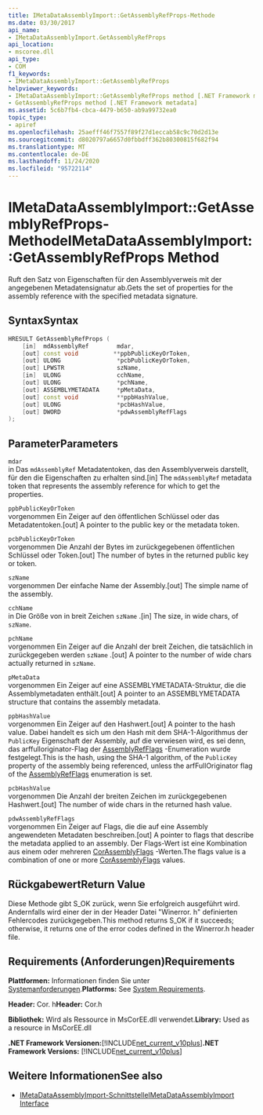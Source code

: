 ```yaml
---
title: IMetaDataAssemblyImport::GetAssemblyRefProps-Methode
ms.date: 03/30/2017
api_name:
- IMetaDataAssemblyImport.GetAssemblyRefProps
api_location:
- mscoree.dll
api_type:
- COM
f1_keywords:
- IMetaDataAssemblyImport::GetAssemblyRefProps
helpviewer_keywords:
- IMetaDataAssemblyImport::GetAssemblyRefProps method [.NET Framework metadata]
- GetAssemblyRefProps method [.NET Framework metadata]
ms.assetid: 5c6b7fb4-cbca-4479-b650-ab9a99732ea0
topic_type:
- apiref
ms.openlocfilehash: 25aefff46f7557f89f27d1eccab58c9c70d2d13e
ms.sourcegitcommit: d8020797a6657d0fbbdff362b80300815f682f94
ms.translationtype: MT
ms.contentlocale: de-DE
ms.lasthandoff: 11/24/2020
ms.locfileid: "95722114"
---
```

# <a name="imetadataassemblyimportgetassemblyrefprops-method"></a><span data-ttu-id="feb22-102">IMetaDataAssemblyImport::GetAssemblyRefProps-Methode</span><span class="sxs-lookup"><span data-stu-id="feb22-102">IMetaDataAssemblyImport::GetAssemblyRefProps Method</span></span>

<span data-ttu-id="feb22-103">Ruft den Satz von Eigenschaften für den Assemblyverweis mit der angegebenen Metadatensignatur ab.</span><span class="sxs-lookup"><span data-stu-id="feb22-103">Gets the set of properties for the assembly reference with the specified metadata signature.</span></span>  
  
## <a name="syntax"></a><span data-ttu-id="feb22-104">Syntax</span><span class="sxs-lookup"><span data-stu-id="feb22-104">Syntax</span></span>  
  
```cpp  
HRESULT GetAssemblyRefProps (  
    [in]  mdAssemblyRef        mdar,
    [out] const void          **ppbPublicKeyOrToken,
    [out] ULONG                *pcbPublicKeyOrToken,
    [out] LPWSTR               szName,
    [in]  ULONG                cchName,
    [out] ULONG                *pchName,
    [out] ASSEMBLYMETADATA     *pMetaData,
    [out] const void           **ppbHashValue,
    [out] ULONG                *pcbHashValue,
    [out] DWORD                *pdwAssemblyRefFlags  
);  
```  
  
## <a name="parameters"></a><span data-ttu-id="feb22-105">Parameter</span><span class="sxs-lookup"><span data-stu-id="feb22-105">Parameters</span></span>  

 `mdar`  
 <span data-ttu-id="feb22-106">in Das `mdAssemblyRef` Metadatentoken, das den Assemblyverweis darstellt, für den die Eigenschaften zu erhalten sind.</span><span class="sxs-lookup"><span data-stu-id="feb22-106">[in] The `mdAssemblyRef` metadata token that represents the assembly reference for which to get the properties.</span></span>  
  
 `ppbPublicKeyOrToken`  
 <span data-ttu-id="feb22-107">vorgenommen Ein Zeiger auf den öffentlichen Schlüssel oder das Metadatentoken.</span><span class="sxs-lookup"><span data-stu-id="feb22-107">[out] A pointer to the public key or the metadata token.</span></span>  
  
 `pcbPublicKeyOrToken`  
 <span data-ttu-id="feb22-108">vorgenommen Die Anzahl der Bytes im zurückgegebenen öffentlichen Schlüssel oder Token.</span><span class="sxs-lookup"><span data-stu-id="feb22-108">[out] The number of bytes in the returned public key or token.</span></span>  
  
 `szName`  
 <span data-ttu-id="feb22-109">vorgenommen Der einfache Name der Assembly.</span><span class="sxs-lookup"><span data-stu-id="feb22-109">[out] The simple name of the assembly.</span></span>  
  
 `cchName`  
 <span data-ttu-id="feb22-110">in Die Größe von in breit Zeichen `szName` .</span><span class="sxs-lookup"><span data-stu-id="feb22-110">[in] The size, in wide chars, of `szName`.</span></span>  
  
 `pchName`  
 <span data-ttu-id="feb22-111">vorgenommen Ein Zeiger auf die Anzahl der breit Zeichen, die tatsächlich in zurückgegeben werden `szName` .</span><span class="sxs-lookup"><span data-stu-id="feb22-111">[out] A pointer to the number of wide chars actually returned in `szName`.</span></span>  
  
 `pMetaData`  
 <span data-ttu-id="feb22-112">vorgenommen Ein Zeiger auf eine ASSEMBLYMETADATA-Struktur, die die Assemblymetadaten enthält.</span><span class="sxs-lookup"><span data-stu-id="feb22-112">[out] A pointer to an ASSEMBLYMETADATA structure that contains the assembly metadata.</span></span>  
  
 `ppbHashValue`  
 <span data-ttu-id="feb22-113">vorgenommen Ein Zeiger auf den Hashwert.</span><span class="sxs-lookup"><span data-stu-id="feb22-113">[out] A pointer to the hash value.</span></span> <span data-ttu-id="feb22-114">Dabei handelt es sich um den Hash mit dem SHA-1-Algorithmus der `PublicKey` Eigenschaft der Assembly, auf die verwiesen wird, es sei denn, das arffulloriginator-Flag der [AssemblyRefFlags](assemblyrefflags-enumeration.md) -Enumeration wurde festgelegt.</span><span class="sxs-lookup"><span data-stu-id="feb22-114">This is the hash, using the SHA-1 algorithm, of the `PublicKey` property of the assembly being referenced, unless the arfFullOriginator flag of the [AssemblyRefFlags](assemblyrefflags-enumeration.md) enumeration is set.</span></span>  
  
 `pcbHashValue`  
 <span data-ttu-id="feb22-115">vorgenommen Die Anzahl der breiten Zeichen im zurückgegebenen Hashwert.</span><span class="sxs-lookup"><span data-stu-id="feb22-115">[out] The number of wide chars in the returned hash value.</span></span>  
  
 `pdwAssemblyRefFlags`  
 <span data-ttu-id="feb22-116">vorgenommen Ein Zeiger auf Flags, die die auf eine Assembly angewendeten Metadaten beschreiben.</span><span class="sxs-lookup"><span data-stu-id="feb22-116">[out] A pointer to flags that describe the metadata applied to an assembly.</span></span> <span data-ttu-id="feb22-117">Der Flags-Wert ist eine Kombination aus einem oder mehreren [CorAssemblyFlags](corassemblyflags-enumeration.md) -Werten.</span><span class="sxs-lookup"><span data-stu-id="feb22-117">The flags value is a combination of one or more [CorAssemblyFlags](corassemblyflags-enumeration.md) values.</span></span>  
  
## <a name="return-value"></a><span data-ttu-id="feb22-118">Rückgabewert</span><span class="sxs-lookup"><span data-stu-id="feb22-118">Return Value</span></span>  

 <span data-ttu-id="feb22-119">Diese Methode gibt S_OK zurück, wenn Sie erfolgreich ausgeführt wird. Andernfalls wird einer der in der Header Datei "Winerror. h" definierten Fehlercodes zurückgegeben.</span><span class="sxs-lookup"><span data-stu-id="feb22-119">This method returns S_OK if it succeeds; otherwise, it returns one of the error codes defined in the Winerror.h header file.</span></span>  
  
## <a name="requirements"></a><span data-ttu-id="feb22-120">Requirements (Anforderungen)</span><span class="sxs-lookup"><span data-stu-id="feb22-120">Requirements</span></span>  

 <span data-ttu-id="feb22-121">**Plattformen:** Informationen finden Sie unter [Systemanforderungen](../../get-started/system-requirements.md).</span><span class="sxs-lookup"><span data-stu-id="feb22-121">**Platforms:** See [System Requirements](../../get-started/system-requirements.md).</span></span>  
  
 <span data-ttu-id="feb22-122">**Header:** Cor. h</span><span class="sxs-lookup"><span data-stu-id="feb22-122">**Header:** Cor.h</span></span>  
  
 <span data-ttu-id="feb22-123">**Bibliothek:** Wird als Ressource in MsCorEE.dll verwendet.</span><span class="sxs-lookup"><span data-stu-id="feb22-123">**Library:** Used as a resource in MsCorEE.dll</span></span>  
  
 <span data-ttu-id="feb22-124">**.NET Framework Versionen:**[!INCLUDE[net_current_v10plus](../../../../includes/net-current-v10plus-md.md)]</span><span class="sxs-lookup"><span data-stu-id="feb22-124">**.NET Framework Versions:** [!INCLUDE[net_current_v10plus](../../../../includes/net-current-v10plus-md.md)]</span></span>  
  
## <a name="see-also"></a><span data-ttu-id="feb22-125">Weitere Informationen</span><span class="sxs-lookup"><span data-stu-id="feb22-125">See also</span></span>

- [<span data-ttu-id="feb22-126">IMetaDataAssemblyImport-Schnittstelle</span><span class="sxs-lookup"><span data-stu-id="feb22-126">IMetaDataAssemblyImport Interface</span></span>](imetadataassemblyimport-interface.md)

